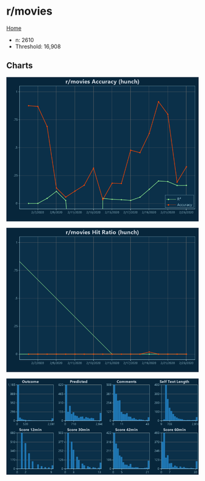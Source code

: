 # r/movies

[Home](../index.md)

* n: 2610
* Threshold: 16,908

## Charts

![r/movies R² (hunch)](../images/hunch_movies_Accuracy.png "r/movies R² (hunch)")

![r/movies Hit Ratio (hunch)](../images/hunch_movies_HitRatio.png "r/movies Hit Ratio (hunch)")

![r/movies Distributions (hunch)](../images/hunch_movies_Distributions.png "r/movies Distributions (hunch)")

